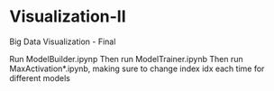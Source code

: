 # Visualization-II
Big Data Visualization - Final

Run ModelBuilder.ipynp
Then run ModelTrainer.ipynb
Then run MaxActivation\*.ipynb, making sure to change index idx each time for different models
